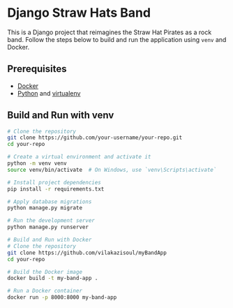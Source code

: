 # Django Straw Hats Band

This is a Django project that reimagines the Straw Hat Pirates as a rock band. Follow the steps below to build and run the application using `venv` and Docker.

## Prerequisites

- [Docker](https://www.docker.com/)
- [Python](https://www.python.org/) and [virtualenv](https://pypi.org/project/virtualenv/)

## Build and Run with venv

```bash
# Clone the repository
git clone https://github.com/your-username/your-repo.git
cd your-repo

# Create a virtual environment and activate it
python -m venv venv
source venv/bin/activate  # On Windows, use `venv\Scripts\activate`

# Install project dependencies
pip install -r requirements.txt

# Apply database migrations
python manage.py migrate

# Run the development server
python manage.py runserver

# Build and Run with Docker
# Clone the repository
git clone https://github.com/vilakazisoul/myBandApp
cd your-repo

# Build the Docker image
docker build -t my-band-app .

# Run a Docker container
docker run -p 8000:8000 my-band-app

